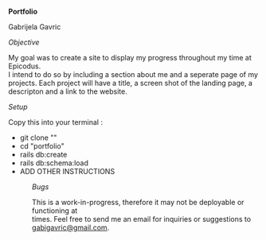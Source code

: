 **Portfolio**

Gabrijela Gavric

*Objective*

My goal was to create a site to display my progress throughout my time at Epicodus.<br>
I intend to do so by including a section about me and a seperate page of my <br>
projects. Each project will have a title, a screen shot of the landing page, a <br>
descripton and a link to the website.

*Setup*

Copy this into your terminal :
<ul>
  <li>git clone ""</li>
  <li>cd "portfolio"</li>
  <li>rails db:create</li>
  <li>rails db:schema:load</li>
  <li>ADD OTHER INSTRUCTIONS</li>
<ul>

*Bugs*

This is a work-in-progress, therefore it may not be deployable or functioning at <br>
times. Feel free to send me an email for inquiries or suggestions to <br>
gabigavric@gmail.com.
